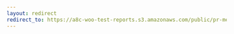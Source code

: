 ```yaml
---
layout: redirect
redirect_to: https://a8c-woo-test-reports.s3.amazonaws.com/public/pr-merge/45825/api/index.html
---
```

